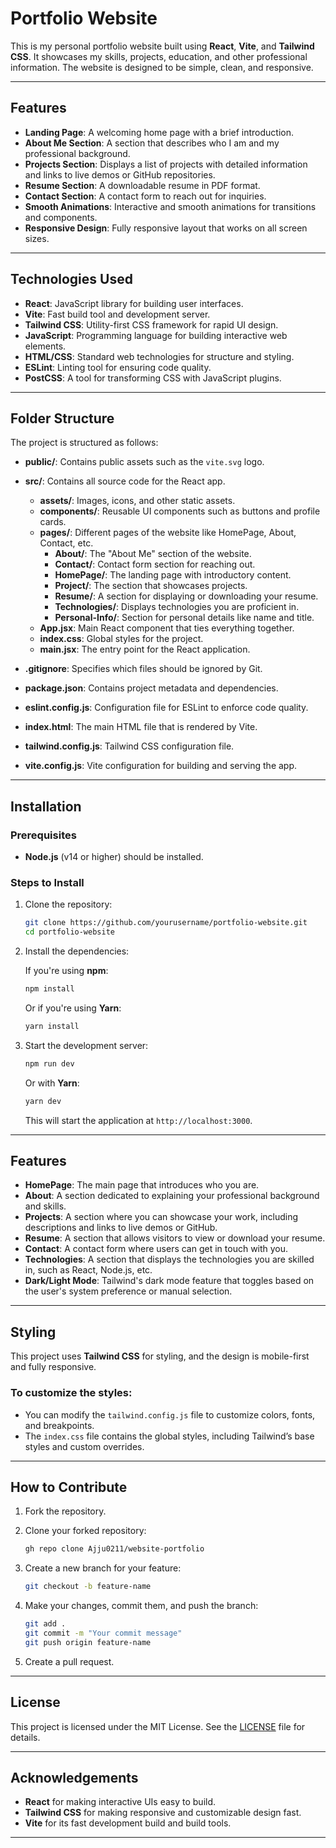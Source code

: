 # Portfolio Website

This is my personal portfolio website built using **React**, **Vite**, and **Tailwind CSS**. It showcases my skills, projects, education, and other professional information. The website is designed to be simple, clean, and responsive.

---

## Features

- **Landing Page**: A welcoming home page with a brief introduction.
- **About Me Section**: A section that describes who I am and my professional background.
- **Projects Section**: Displays a list of projects with detailed information and links to live demos or GitHub repositories.
- **Resume Section**: A downloadable resume in PDF format.
- **Contact Section**: A contact form to reach out for inquiries.
- **Smooth Animations**: Interactive and smooth animations for transitions and components.
- **Responsive Design**: Fully responsive layout that works on all screen sizes.

---

## Technologies Used

- **React**: JavaScript library for building user interfaces.
- **Vite**: Fast build tool and development server.
- **Tailwind CSS**: Utility-first CSS framework for rapid UI design.
- **JavaScript**: Programming language for building interactive web elements.
- **HTML/CSS**: Standard web technologies for structure and styling.
- **ESLint**: Linting tool for ensuring code quality.
- **PostCSS**: A tool for transforming CSS with JavaScript plugins.

---

## Folder Structure

The project is structured as follows:

- **public/**: Contains public assets such as the `vite.svg` logo.
- **src/**: Contains all source code for the React app.
  - **assets/**: Images, icons, and other static assets.
  - **components/**: Reusable UI components such as buttons and profile cards.
  - **pages/**: Different pages of the website like HomePage, About, Contact, etc.
    - **About/**: The "About Me" section of the website.
    - **Contact/**: Contact form section for reaching out.
    - **HomePage/**: The landing page with introductory content.
    - **Project/**: The section that showcases projects.
    - **Resume/**: A section for displaying or downloading your resume.
    - **Technologies/**: Displays technologies you are proficient in.
    - **Personal-Info/**: Section for personal details like name and title.
  - **App.jsx**: Main React component that ties everything together.
  - **index.css**: Global styles for the project.
  - **main.jsx**: The entry point for the React application.

- **.gitignore**: Specifies which files should be ignored by Git.
- **package.json**: Contains project metadata and dependencies.
- **eslint.config.js**: Configuration file for ESLint to enforce code quality.
- **index.html**: The main HTML file that is rendered by Vite.
- **tailwind.config.js**: Tailwind CSS configuration file.
- **vite.config.js**: Vite configuration for building and serving the app.

---

## Installation

### Prerequisites

- **Node.js** (v14 or higher) should be installed.

### Steps to Install

1. Clone the repository:

    ```bash
    git clone https://github.com/yourusername/portfolio-website.git
    cd portfolio-website
    ```

2. Install the dependencies:

    If you're using **npm**:

    ```bash
    npm install
    ```

    Or if you're using **Yarn**:

    ```bash
    yarn install
    ```

3. Start the development server:

    ```bash
    npm run dev
    ```

    Or with **Yarn**:

    ```bash
    yarn dev
    ```

    This will start the application at `http://localhost:3000`.

---

## Features

- **HomePage**: The main page that introduces who you are.
- **About**: A section dedicated to explaining your professional background and skills.
- **Projects**: A section where you can showcase your work, including descriptions and links to live demos or GitHub.
- **Resume**: A section that allows visitors to view or download your resume.
- **Contact**: A contact form where users can get in touch with you.
- **Technologies**: A section that displays the technologies you are skilled in, such as React, Node.js, etc.
- **Dark/Light Mode**: Tailwind's dark mode feature that toggles based on the user's system preference or manual selection.

---

## Styling

This project uses **Tailwind CSS** for styling, and the design is mobile-first and fully responsive.

### To customize the styles:

- You can modify the `tailwind.config.js` file to customize colors, fonts, and breakpoints.
- The `index.css` file contains the global styles, including Tailwind’s base styles and custom overrides.

---

## How to Contribute

1. Fork the repository.
2. Clone your forked repository:

    ```bash
    gh repo clone Ajju0211/website-portfolio
    ```

3. Create a new branch for your feature:

    ```bash
    git checkout -b feature-name
    ```

4. Make your changes, commit them, and push the branch:

    ```bash
    git add .
    git commit -m "Your commit message"
    git push origin feature-name
    ```

5. Create a pull request.

---

## License

This project is licensed under the MIT License. See the [LICENSE](LICENSE) file for details.

---

## Acknowledgements

- **React** for making interactive UIs easy to build.
- **Tailwind CSS** for making responsive and customizable design fast.
- **Vite** for its fast development build and build tools.

---
